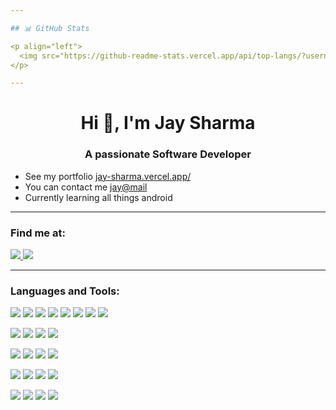 ```yaml
---

## 📊 GitHub Stats

<p align="left">
  <img src="https://github-readme-stats.vercel.app/api/top-langs/?username=jay-sharmaa&layout=compact&theme=radical" width="48%"/>
</p>

---
```


<h1 align="center">Hi 👋, I'm Jay Sharma</h1>
<h3 align="center">A passionate Software Developer</h3>

- See my portfolio [jay-sharma.vercel.app/](https://jay-sharma.vercel.app/)
- You can contact me [jay@mail](https://mail.google.com/mail/?view=cm&fs=1&to=sjaysharma00@gmail.com)
- Currently learning all things android

---

### Find me at:
<p>
  <a href="https://leetcode.com/u/var_jaysharma/" target="_blank">
  <img src="https://img.shields.io/badge/LeetCode-FFA116?style=flat&logo=leetcode&logoColor=black" />
</a>

<a href="https://www.kaggle.com/naivedatamodel" target="_blank">
  <img src="https://img.shields.io/badge/Kaggle-20BEFF?style=flat&logo=kaggle&logoColor=white" />
</a>
</p>

---

### Languages and Tools:

<p>
  <img src="https://img.shields.io/badge/C-blue?style=flat&logo=c" />
  <img src="https://img.shields.io/badge/C++-00599C?style=flat&logo=c%2B%2B" />
  <img src="https://img.shields.io/badge/Java-ED8B00?style=flat&logo=java" />
  <img src="https://img.shields.io/badge/Kotlin-0095D5?style=flat&logo=kotlin&logoColor=white" />
  <img src="https://img.shields.io/badge/JavaScript-F7DF1E?style=flat&logo=javascript" />
  <img src="https://img.shields.io/badge/TypeScript-3178C6?style=flat&logo=typescript" />
  <img src="https://img.shields.io/badge/Python-3776AB?style=flat&logo=python" />
  <img src="https://img.shields.io/badge/Dart-0175C2?style=flat&logo=dart&logoColor=white" />
</p>

<p>
  <img src="https://img.shields.io/badge/NumPy-013243?style=flat&logo=numpy&logoColor=white" />
  <img src="https://img.shields.io/badge/Pandas-150458?style=flat&logo=pandas&logoColor=white" />
  <img src="https://img.shields.io/badge/PyTorch-EE4C2C?style=flat&logo=pytorch&logoColor=white" />
  <img src="https://img.shields.io/badge/Scikit--learn-F7931E?style=flat&logo=scikitlearn&logoColor=white" />
</p>

<p>
  <img src="https://img.shields.io/badge/Next.js-000000?style=flat&logo=next.js" />
  <img src="https://img.shields.io/badge/Tailwind_CSS-38B2AC?style=flat&logo=tailwind-css" />
  <img src="https://img.shields.io/badge/Flutter-02569B?style=flat&logo=flutter&logoColor=white" />
  <img src="https://img.shields.io/badge/Android-3DDC84?style=flat&logo=android&logoColor=white" />
</p>

<p>
  <img src="https://img.shields.io/badge/Firebase-FFCA28?style=flat&logo=firebase" />
  <img src="https://img.shields.io/badge/Supabase-3ECF8E?style=flat&logo=supabase&logoColor=white" />
  <img src="https://img.shields.io/badge/MongoDB-47A248?style=flat&logo=mongodb" />
  <img src="https://img.shields.io/badge/MySQL-00000F?style=flat&logo=mysql" />
</p>

<p>
  <img src="https://img.shields.io/badge/Git-F05032?style=flat&logo=git" />
  <img src="https://img.shields.io/badge/Linux-FCC624?style=flat&logo=linux" />
  <img src="https://img.shields.io/badge/Postman-FF6C37?style=flat&logo=postman&logoColor=white" />
  <img src="https://img.shields.io/badge/Docker-2496ED?style=flat&logo=docker&logoColor=white" />
</p>
